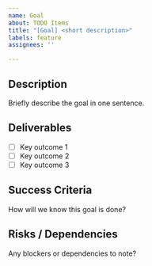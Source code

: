 ```yaml
---
name: Goal
about: TODO Items
title: "[Goal] <short description>"
labels: feature
assignees: ''

---
```


## Description
Briefly describe the goal in one sentence.

## Deliverables
- [ ] Key outcome 1 
- [ ] Key outcome 2 
- [ ] Key outcome 3 

## Success Criteria
How will we know this goal is done?

## Risks / Dependencies
Any blockers or dependencies to note?
